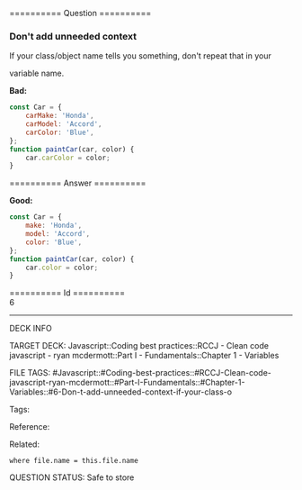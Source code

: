 ========== Question ==========  

### Don't add unneeded context

If your class/object name tells you something, don't repeat that in your

variable name.

**Bad:**

```javascript
const Car = {
    carMake: 'Honda',
    carModel: 'Accord',
    carColor: 'Blue',
};
function paintCar(car, color) {
    car.carColor = color;
}
```  

========== Answer ==========  

**Good:**

```javascript
const Car = {
    make: 'Honda',
    model: 'Accord',
    color: 'Blue',
};
function paintCar(car, color) {
    car.color = color;
}
```

========== Id ==========  
6

---

DECK INFO

TARGET DECK: Javascript::Coding best practices::RCCJ - Clean code javascript - ryan mcdermott::Part I - Fundamentals::Chapter 1 - Variables

FILE TAGS: #Javascript::#Coding-best-practices::#RCCJ-Clean-code-javascript-ryan-mcdermott::#Part-I-Fundamentals::#Chapter-1-Variables::#6-Don-t-add-unneeded-context-if-your-class-o

Tags:

Reference:

Related:

```dataview
where file.name = this.file.name
```
QUESTION STATUS: Safe to store
